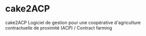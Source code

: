 cake2ACP
========

cake2ACP Logiciel de gestion pour une coopérative d'agriculture contractuelle de proximité (ACP) / Contract farming
